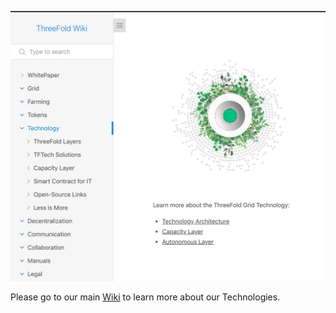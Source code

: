 ![](img/tech_intro_.jpg)

Please go to our main [Wiki](tfgrid:grid_home) to learn more about our Technologies.